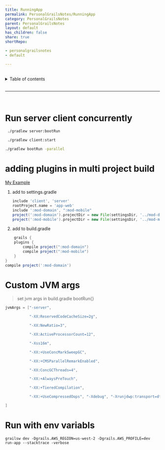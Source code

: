```yaml
---
title: RunningApp
permalink: PersonalGrailsNotes/RunningApp
category: PersonalGrailsNotes
parent: PersonalGrailsNotes
layout: default
has_children: false
share: true
shortRepo:

- personalgrailsnotes
- default

---
```


<br/>

<details markdown="block">    
<summary>    
Table of contents    
</summary>    
{: .text-delta }    
1. TOC    
{:toc}    
</details>

<br/>

---

<br/>

# Run server client concurrently

```bash
 ./gradlew server:bootRun

 ./gradlew client:start

./gradlew bootRun -parallel
```

# adding plugins in multi project build

[My Example](https://github.com/14paxton/Grails4App/blob/task2-create-react-app/app-web/settings.gradle)

1. add to settings.gradle

   ```groovy
   include 'client', 'server'
   rootProject.name = 'app-web'
   include ':mod-domain', ":mod-mobile"
   project(':mod-domain').projectDir = new File(settingsDir, '../mod-domain')
   project(':mod-mobile').projectDir = new File(settingsDir, '../mod-mobile')
   ```

2. add to build.gradle

```groovy
    grails {
    plugins {
        compile project(":mod-domain")
        compile project(":mod-mobile")
    }
}
compile project(':mod-domain')
```

# Custom JVM args

> set jvm args in build.gradle bootRun{}

```groovy
jvmArgs = ["-server",

           "-XX:ReservedCodeCacheSize=2g",

           "-XX:NewRatio=3",

           "-XX:ActiveProcessorCount=12",

           "-Xss16m",

           "-XX:+UseConcMarkSweepGC",

           "-XX:+CMSParallelRemarkEnabled",

           "-XX:ConcGCThreads=4",

           "-XX:+AlwaysPreTouch",

           "-XX:+TieredCompilation",

           "-XX:+UseCompressedOops", "-Xdebug", "-Xrunjdwp:transport=dt_socket,server=y,suspend=n,address=5005", "-Xmx8g",

]
```

# Run with env variabls

```shell
grailsw dev -Dgrails.AWS_REGION=us-west-2 -Dgrails.AWS_PROFILE=dev run-app --stacktrace -verbose
```